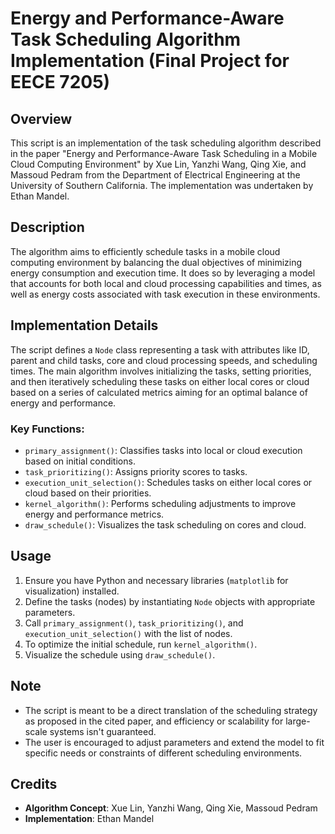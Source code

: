 # Energy and Performance-Aware Task Scheduling Algorithm Implementation (Final Project for EECE 7205)

## Overview
This script is an implementation of the task scheduling algorithm described in the paper "Energy and Performance-Aware Task Scheduling in a Mobile Cloud Computing Environment" by Xue Lin, Yanzhi Wang, Qing Xie, and Massoud Pedram from the Department of Electrical Engineering at the University of Southern California. The implementation was undertaken by Ethan Mandel.

## Description
The algorithm aims to efficiently schedule tasks in a mobile cloud computing environment by balancing the dual objectives of minimizing energy consumption and execution time. It does so by leveraging a model that accounts for both local and cloud processing capabilities and times, as well as energy costs associated with task execution in these environments.

## Implementation Details
The script defines a `Node` class representing a task with attributes like ID, parent and child tasks, core and cloud processing speeds, and scheduling times. The main algorithm involves initializing the tasks, setting priorities, and then iteratively scheduling these tasks on either local cores or cloud based on a series of calculated metrics aiming for an optimal balance of energy and performance.

### Key Functions:
- `primary_assignment()`: Classifies tasks into local or cloud execution based on initial conditions.
- `task_prioritizing()`: Assigns priority scores to tasks.
- `execution_unit_selection()`: Schedules tasks on either local cores or cloud based on their priorities.
- `kernel_algorithm()`: Performs scheduling adjustments to improve energy and performance metrics.
- `draw_schedule()`: Visualizes the task scheduling on cores and cloud.

## Usage
1. Ensure you have Python and necessary libraries (`matplotlib` for visualization) installed.
2. Define the tasks (nodes) by instantiating `Node` objects with appropriate parameters.
3. Call `primary_assignment()`, `task_prioritizing()`, and `execution_unit_selection()` with the list of nodes.
4. To optimize the initial schedule, run `kernel_algorithm()`.
5. Visualize the schedule using `draw_schedule()`.

## Note
- The script is meant to be a direct translation of the scheduling strategy as proposed in the cited paper, and efficiency or scalability for large-scale systems isn't guaranteed.
- The user is encouraged to adjust parameters and extend the model to fit specific needs or constraints of different scheduling environments.

## Credits
- **Algorithm Concept**: Xue Lin, Yanzhi Wang, Qing Xie, Massoud Pedram
- **Implementation**: Ethan Mandel
